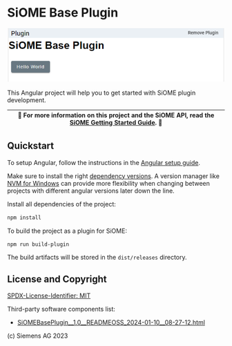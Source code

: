 # SiOME Base Plugin

![App Screenshot](/img/plugin-gui.png?raw=true "Screenshot")

This Angular project will help you to get started with SiOME plugin development.

| :page_facing_up: For more information on this project and the SiOME API, read the [SiOME Getting Started Guide](). :page_facing_up: |
|-------------------------------------------------------------------------------------------------------------------------------------|

## Quickstart

To setup Angular, follow the instructions in the [Angular setup guide](https://angular.dev/guide/setup-local).

Make sure to install the right [dependency versions](https://angular.dev/guide/versions). 
A version manager like [NVM for Windows](https://github.com/coreybutler/nvm-windows) can provide more flexibility when changing between projects with different angular versions later down the line.

Install all dependencies of the project:

```bash
npm install
```

To build the project as a plugin for SiOME:

```bash
npm run build-plugin
```

The build artifacts will be stored in the `dist/releases` directory.


## License and Copyright

[SPDX-License-Identifier: MIT](LICENSE)

Third-party software components list:

- [SiOMEBasePlugin__1.0__READMEOSS_2024-01-10__08-27-12.html](https://htmlpreview.github.io/?https://github.com/tia-portal-applications/SiOME-Base-Plugin/blob/main/SiOMEBasePlugin__1.0__READMEOSS_2024-01-10__08-27-12.html)

(c) Siemens AG 2023
